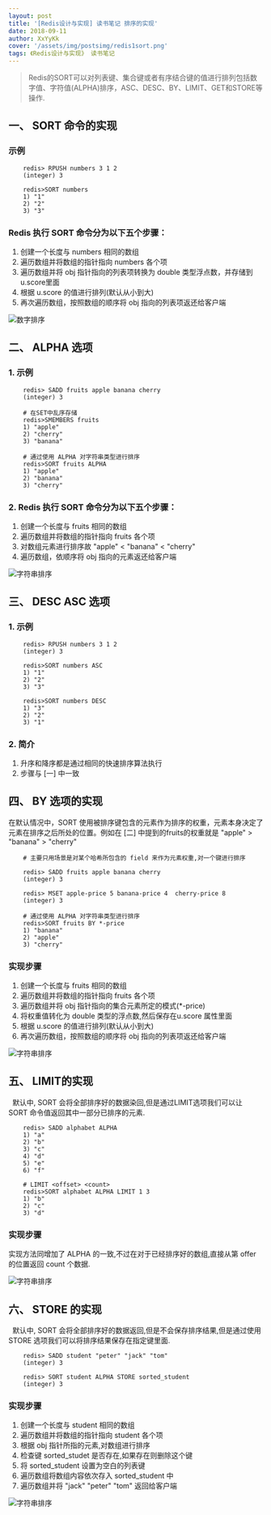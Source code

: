 ```yaml
---
layout: post
title: '[Redis设计与实现] 读书笔记 排序的实现'
date: 2018-09-11
author: XxYyKk
cover: '/assets/img/postsimg/redis1sort.png'
tags: 《Redis设计与实现》 读书笔记
---
```


> Redis的SORT可以对列表键、集合键或者有序结合键的值进行排列包括数字值、字符值(ALPHA)排序，ASC、DESC、BY、LIMIT、GET和STORE等操作.

## 一、 SORT <key> 命令的实现

### 示例
```
    redis> RPUSH numbers 3 1 2 
    (integer) 3

    redis>SORT numbers
    1) "1"
    2) "2"
    3) "3"
```

### Redis 执行 SORT 命令分为以下五个步骤：
1. 创建一个长度与 numbers 相同的数组
2. 遍历数组并将数组的指针指向 numbers 各个项
3. 遍历数组并将 obj 指针指向的列表项转换为 double 类型浮点数，并存储到 u.score里面
4. 根据 u.score 的值进行排列(默认从小到大)
5. 再次遍历数组，按照数组的顺序将 obj 指向的列表项返还给客户端

![数字排序](http://1e-gallery.redisbook.com/_images/graphviz-9cfef9e2ba5ce22032a12b9c9632854b94cdf6cb.png)



## 二、 ALPHA 选项

### 1. 示例
```
    redis> SADD fruits apple banana cherry 
    (integer) 3

    # 在SET中乱序存储
    redis>SMEMBERS fruits
    1) "apple"
    2) "cherry"
    3) "banana"

    # 通过使用 ALPHA 对字符串类型进行排序
    redis>SORT fruits ALPHA
    1) "apple"
    2) "banana"
    3) "cherry"
```

### 2. Redis 执行 SORT 命令分为以下五个步骤：

1. 创建一个长度与 fruits 相同的数组
2. 遍历数组并将数组的指针指向 fruits 各个项
3. 对数组元素进行排序故 "apple" < "banana" < "cherry"
4. 遍历数组，依顺序将 obj 指向的元素返还给客户端

![字符串排序](http://1e-gallery.redisbook.com/_images/graphviz-722130c084517ab4cf2acd4bcc4b791d63ca4a61.png)

## 三、 DESC ASC 选项

### 1. 示例
```
    redis> RPUSH numbers 3 1 2 
    (integer) 3

    redis>SORT numbers ASC
    1) "1"
    2) "2"
    3) "3"

    redis>SORT numbers DESC
    1) "3"
    2) "2"
    3) "1"
```

### 2. 简介

1. 升序和降序都是通过相同的快速排序算法执行
2. 步骤与 [一] 中一致


## 四、 BY 选项的实现

在默认情况中，SORT 使用被排序键包含的元素作为排序的权重，元素本身决定了元素在排序之后所处的位置。例如在 [二] 中提到的fruits的权重就是 "apple" > "banana" > "cherry"

```
    # 主要只用场景是对某个哈希所包含的 field 来作为元素权重,对一个键进行排序

    redis> SADD fruits apple banana cherry 
    (integer) 3

    redis> MSET apple-price 5 banana-price 4  cherry-price 8  
    (integer) 3

    # 通过使用 ALPHA 对字符串类型进行排序
    redis>SORT fruits BY *-price
    1) "banana"
    2) "apple"
    3) "cherry"
```

### 实现步骤
1. 创建一个长度与 fruits 相同的数组
2. 遍历数组并将数组的指针指向 fruits 各个项
3. 遍历数组并将 obj 指针指向的集合元素所定的模式(*-price)
4. 将权重值转化为 double 类型的浮点数,然后保存在u.score 属性里面
5. 根据 u.score 的值进行排列(默认从小到大)
6. 再次遍历数组，按照数组的顺序将 obj 指向的列表项返还给客户端

![字符串排序](http://1e-gallery.redisbook.com/_images/graphviz-f02493e0d145bc8d64ab520d1fb37642d8cbceba.png)



## 五、 LIMIT的实现

&nbsp;&nbsp;默认中, SORT 会将全部排序好的数据染回,但是通过LIMIT选项我们可以让 SORT 命令值返回其中一部分已排序的元素.

```
    redis> SADD alphabet ALPHA 
    1) "a"
    2) "b"
    3) "c"
    4) "d"
    5) "e"
    6) "f"

    # LIMIT <offset> <count>
    redis>SORT alphabet ALPHA LIMIT 1 3
    1) "b"
    2) "c"
    3) "d"
```

### 实现步骤
实现方法同增加了 ALPHA 的一致,不过在对于已经排序好的数组,直接从第 offer 的位置返回 count 个数据.

![字符串排序](http://1e-gallery.redisbook.com/_images/graphviz-8fe085fe8f59e25f561373a137619c64c48bc34d.png)


## 六、 STORE 的实现

&nbsp;&nbsp;默认中, SORT 会将全部排序好的数据返回,但是不会保存排序结果,但是通过使用 STORE 选项我们可以将排序结果保存在指定键里面.

```
    redis> SADD student "peter" "jack" "tom"
    (integer) 3

    redis> SORT student ALPHA STORE sorted_student 
    (integer) 3
```

### 实现步骤
1. 创建一个长度与 student 相同的数组
2. 遍历数组并将数组的指针指向 student 各个项
3. 根据 obj 指针所指的元素,对数组进行排序
4. 检查键 sorted_studet 是否存在,如果存在则删除这个键
5. 将 sorted_student 设置为空白的列表键
6. 遍历数组将数组内容依次存入 sorted_student 中
7. 遍历数组并将 "jack" "peter" "tom" 返回给客户端

![字符串排序](http://1e-gallery.redisbook.com/_images/graphviz-8b1ac497c2c430c3b893fb6f50223e9582e41e47.png)